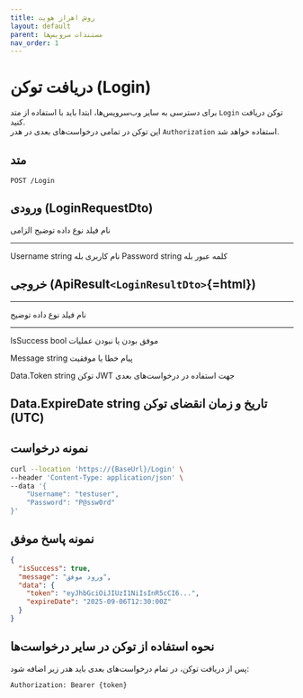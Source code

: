 ```yaml
---
title: روش اهراز هویت
layout: default
parent: مستندات سرویس‌ها
nav_order: 1
---
```


# دریافت توکن (Login)

برای دسترسی به سایر وب‌سرویس‌ها، ابتدا باید با استفاده از متد `Login` توکن
دریافت کنید.\
این توکن در تمامی درخواست‌های بعدی در هدر `Authorization` استفاده خواهد
شد.

## متد

`POST /Login`

## ورودی (LoginRequestDto)

  نام فیلد   نوع داده   توضیح        الزامی
  ---------- ---------- ------------ --------
  Username   string     نام کاربری   بله
  Password   string     کلمه عبور    بله

## خروجی (ApiResult`<LoginResultDto>`{=html})

  -------------------------------------------------------------------------
  نام فیلد          نوع داده توضیح
  ----------------- -------- ----------------------------------------------
  IsSuccess         bool     موفق بودن یا نبودن عملیات

  Message           string   پیام خطا یا موفقیت

  Data.Token        string   توکن JWT جهت استفاده در درخواست‌های بعدی

  Data.ExpireDate   string   تاریخ و زمان انقضای توکن (UTC)
  -------------------------------------------------------------------------

## نمونه درخواست

``` bash
curl --location 'https://{BaseUrl}/Login' \
--header 'Content-Type: application/json' \
--data '{
    "Username": "testuser",
    "Password": "P@ssw0rd"
}'
```

## نمونه پاسخ موفق

``` json
{
  "isSuccess": true,
  "message": "ورود موفق",
  "data": {
    "token": "eyJhbGciOiJIUzI1NiIsInR5cCI6...",
    "expireDate": "2025-09-06T12:30:00Z"
  }
}
```

## نحوه استفاده از توکن در سایر درخواست‌ها

پس از دریافت توکن، در تمام درخواست‌های بعدی باید هدر زیر اضافه شود:

``` http
Authorization: Bearer {token}
```
